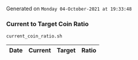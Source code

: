 Generated on `Monday 04-October-2021 at 19:33:48`

### Current to Target Coin Ratio
`current_coin_ratio.sh`

Date|Current|Target|Ratio
---|---|---|---
